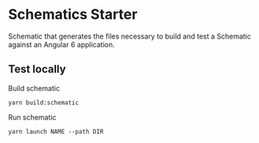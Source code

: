 # Schematics Starter

Schematic that generates the files necessary to build and test a Schematic against an Angular 6 application.

## Test locally

Build schematic

    yarn build:schematic

Run schematic

    yarn launch NAME --path DIR
